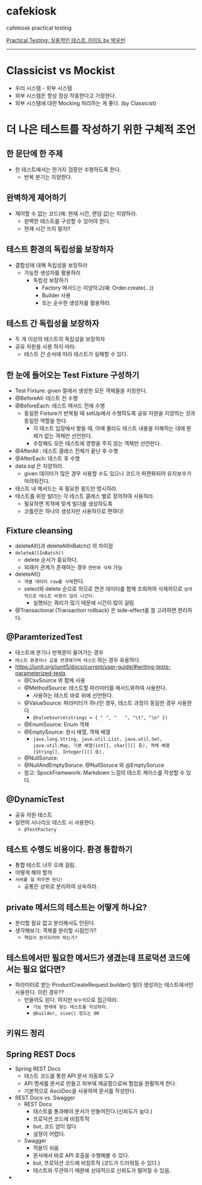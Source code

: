 
# cafekiosk
cafekiosk practical testing

[Practical Testing: 실용적인 테스트 가이드 by 박우빈](https://www.inflearn.com/course/practical-testing-%EC%8B%A4%EC%9A%A9%EC%A0%81%EC%9D%B8-%ED%85%8C%EC%8A%A4%ED%8A%B8-%EA%B0%80%EC%9D%B4%EB%93%9C/dashboard)

---
# Classicist vs Mockist
* 우리 시스템 - 외부 시스템
* 외부 시스템은 항상 정상 작동한다고 가정한다.
* 외부 시스템에 대한 Mocking 처리하는 게 좋다. (by Classicist)

# 더 나은 테스트를 작성하기 위한 구체적 조언
## 한 문단에 한 주제
* 한 테스트에서는 한가지 검증만 수행하도록 한다.
  * 반복 분기는 지양한다.
## 완벽하게 제어하기
* 제어할 수 없는 코드(예: 현재 시간, 랜덤 값)는 지양하라.
  * 완벽한 테스트를 구성할 수 있어야 한다.
  * 현재 시간 쓰지 말자!!
## 테스트 환경의 독립성을 보장하자
* 결합성에 대해 독립성을 보장하라
  * 가능한 생성자를 활용하라
    * 독립성 보장하기
      * Factory 메서드는 지양하고(예: Order.create(...))
      * Builder 사용
      * 또는 순수한 생성자를 활용하라.
## 테스트 간 독립성을 보장하자
* 두 개 이상의 테스트의 독립성을 보장하자
* 공유 자원을 사용 하지 마라.
  * 테스트 간 순서에 따라 테스트가 실패할 수 있다.
## 한 눈에 들어오는 Test Fixture 구성하기
* Test Fixture: given 절에서 생성한 모든 객체들을 지칭한다.
* @BeforeAll: 테스트 전 수행
* @BeforeEach: 테스트 메서드 전에 수행
  * 동일한 Fixture가 반복될 때 setUp에서 수행하도록 공유 자원을 지양하는 것과 동일한 역할을 한다.
    * 각 테스트 입장에서 봤을 때, 아예 몰라도 테스트 내용을 이해하는 데에 문제가 없는 객체만 선언한다.
    * 수정해도 모든 테스트에 영향을 주지 않는 객체만 선언한다.
* @AfterAll : 테스트 클래스 전체가 끝난 후 수행
* @AfterEach: 테스트 후 수행
* data.sql 은 지양하라.
  * given 데이터가 많은 경우 사용할 수도 있으나 코드가 파편화되어 유지보수가 어려워진다.
* 테스트 내 메서드는 꼭 필요한 필드만 명시하라.
* 테스트를 위한 빌더는 각 테스트 클래스 별로 정의하여 사용하라.
  * 필요하면 목적에 맞게 빌더를 생성하도록
  * 코틀린은 하나의 생성자만 사용하므로 편하다!


## Fixture cleansing
* deleteAll()과 deleteAllInBatch() 의 차이점
* `deleteAllInBatch()`
  * delete 순서가 중요하다.
  * 외래키 관계가 존재하는 경우 `한번에 삭제` 가능 
* deleteAll()
  * `개별 데이터 row를 삭제`한다.
  * select와 delete 순으로 하므로 연관 데이터를 함께 조회하여 삭제하므로 `상대적으로 테스트 비용이 많이 나간다.`
    * 실행되는 쿼리가 많기 때문에 시간이 많이 걸림
* @Transactional (Transaction rollback) 은 side-effect를 잘 고려하면 편리하다.


## @ParamterizedTest
* 테스트에 분기나 반복문이 들어가는 경우
* `테스트 환경이나 값을 변경해가며 테스트` 하는 경우 유용하다.
* https://junit.org/junit5/docs/current/user-guide/#writing-tests-parameterized-tests
  * @CsvSource 와 함께 사용
  * @MethodSource: 테스트할 파라미터를 메서드화하여 사용한다.
    * 사용하는 테스트 바로 위에 선언한다.
  * @ValueSource: 파라미터가 하나인 경우, 테스트 과정이 동일한 경우 사용한다.
    * ```@ValueSource(strings = { " ", "   ", "\t", "\n" })```
  * @EnumSource: Enum 객체 
  * @EmptySource: 원시 배열, 객체 배열
    * ```java.lang.String, java.util.List, java.util.Set, java.util.Map, 기본 배열(int[], char[][] 등), 객체 배열(String[], Integer[][] 등).```
  * @NullSoruce: 
  * @NullAndEmptySoruce: @NullSoruce 와 @EmptySoruce 
  * 참고: SpockFramework: Markdown 느낌의 테스트 케이스를 작성할 수 있다.
## @DynamicTest
  * 공유 자원 테스트
  * 일련의 시나리오 테스트 시 사용한다.
    * `@TestFactory`
## 테스트 수행도 비용이다. 환경 통합하기
* 통합 테스트 너무 오래 걸림.
* 어떻게 해야 할까
* `서버를 덜 띄우면 된다!`
  * 공통은 상위로 분리하여 상속하라.
## private 메서드의 테스트는 어떻게 하나요?
* 분리할 필요 없고 분리해서도 안된다.
* 생각해보기: 객체를 분리할 시점인가?
  * `책임이 분리되어야 하는가?`
## 테스트에서만 필요한 메서드가 생겼는데 프로덕션 코드에서는 필요 없다면?
* 파라미터로 받는 ProductCreateRequest.builder() 빌더 생성자는 테스트에서만 사용한다. 이런 경우??
  * 만들어도 된다. 하지만 `보수적`으로 접근하라.
    * `기능 명세에 맞는 테스트를 작성하라.`
    * `@builder, size() 정도는 OK`
## 키워드 정리

## Spring REST Docs
* Spring REST Docs
  * 테스트 코드를 통한 API 문서 자동화 도구
  * API 명세를 문서로 만들고 외부에 제공함으로써 협업을 원활하게 한다.
  * 기본적으로 AsciiDoc을 사용하여 문서를 작성한다.
* REST Docs vs. Swagger
  * REST Docs
    * 테스트를 통과해야 문서가 만들어진다.(신뢰도가 높다.)
    * 프로덕션 코드에 비침투적
    * but, 코드 양이 많다
    * 설정이 어렵다.
  * Swagger
    * 적용이 쉬움
    * 문서에서 바로 API 호출을 수행해볼 수 있다.
    * but, 프로덕션 코드에 비침투적 (코드가 드러워질 수 있다.)
    * 테스트와 무관하기 때문에 상대적으로 신뢰도가 떨어질 수 있음.
* 
